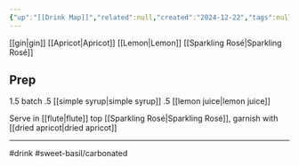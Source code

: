 ```yaml
---
{"up":"[[Drink Map]]","related":null,"created":"2024-12-22","tags":null,"publish":true,"PassFrontmatter":true}
---
```


[[gin\|gin]]
[[Apricot\|Apricot]]
[[Lemon\|Lemon]]
[[Sparkling Rosé\|Sparkling Rosé]]

## Prep
1.5 batch
.5 [[simple syrup\|simple syrup]]
.5 [[lemon juice\|lemon juice]]

Serve in [[flute\|flute]] top [[Sparkling Rosé\|Sparkling Rosé]], garnish with [[dried apricot\|dried apricot]]

---
#drink 
#sweet-basil/carbonated 